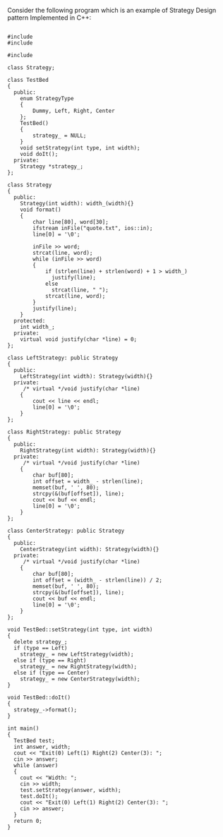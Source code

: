 
Consider the following program which is an example of Strategy Design pattern Implemented in C++:

<pre><code>
#include<iostream.h>
#include<fstream.h>

#include<string.h>

class Strategy;

class TestBed
{
  public:
    enum StrategyType
    {
        Dummy, Left, Right, Center
    };
    TestBed()
    {
        strategy_ = NULL;
    }
    void setStrategy(int type, int width);
    void doIt();
  private:
    Strategy *strategy_;
};

class Strategy
{
  public:
    Strategy(int width): width_(width){}
    void format()
    {
        char line[80], word[30];
        ifstream inFile("quote.txt", ios::in);
        line[0] = '\0';

        inFile >> word;
        strcat(line, word);
        while (inFile >> word)
        {
            if (strlen(line) + strlen(word) + 1 > width_)
              justify(line);
            else
              strcat(line, " ");
            strcat(line, word);
        }
        justify(line);
    }
  protected:
    int width_;
  private:
    virtual void justify(char *line) = 0;
};

class LeftStrategy: public Strategy
{
  public:
    LeftStrategy(int width): Strategy(width){}
  private:
     /* virtual */void justify(char *line)
    {
        cout << line << endl;
        line[0] = '\0';
    }
};

class RightStrategy: public Strategy
{
  public:
    RightStrategy(int width): Strategy(width){}
  private:
     /* virtual */void justify(char *line)
    {
        char buf[80];
        int offset = width_ - strlen(line);
        memset(buf, ' ', 80);
        strcpy(&(buf[offset]), line);
        cout << buf << endl;
        line[0] = '\0';
    }
};

class CenterStrategy: public Strategy
{
  public:
    CenterStrategy(int width): Strategy(width){}
  private:
     /* virtual */void justify(char *line)
    {
        char buf[80];
        int offset = (width_ - strlen(line)) / 2;
        memset(buf, ' ', 80);
        strcpy(&(buf[offset]), line);
        cout << buf << endl;
        line[0] = '\0';
    }
};

void TestBed::setStrategy(int type, int width)
{
  delete strategy_;
  if (type == Left)
    strategy_ = new LeftStrategy(width);
  else if (type == Right)
    strategy_ = new RightStrategy(width);
  else if (type == Center)
    strategy_ = new CenterStrategy(width);
}

void TestBed::doIt()
{
  strategy_->format();
}

int main()
{
  TestBed test;
  int answer, width;
  cout << "Exit(0) Left(1) Right(2) Center(3): ";
  cin >> answer;
  while (answer)
  {
    cout << "Width: ";
    cin >> width;
    test.setStrategy(answer, width);
    test.doIt();
    cout << "Exit(0) Left(1) Right(2) Center(3): ";
    cin >> answer;
  }
  return 0;
}
</code></pre>
